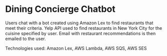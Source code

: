 # Dining Concierge Chatbot
Users chat with a bot created using Amazon Lex to find restaurants that meet their criteria.  Yelp API used to find restaurants in New York City for the cuisine specified by user.  Email with restaurant recommendations is then emailed to the user.  

Technologies used:  Amazon Lex, AWS Lambda, AWS SQS, AWS SES
